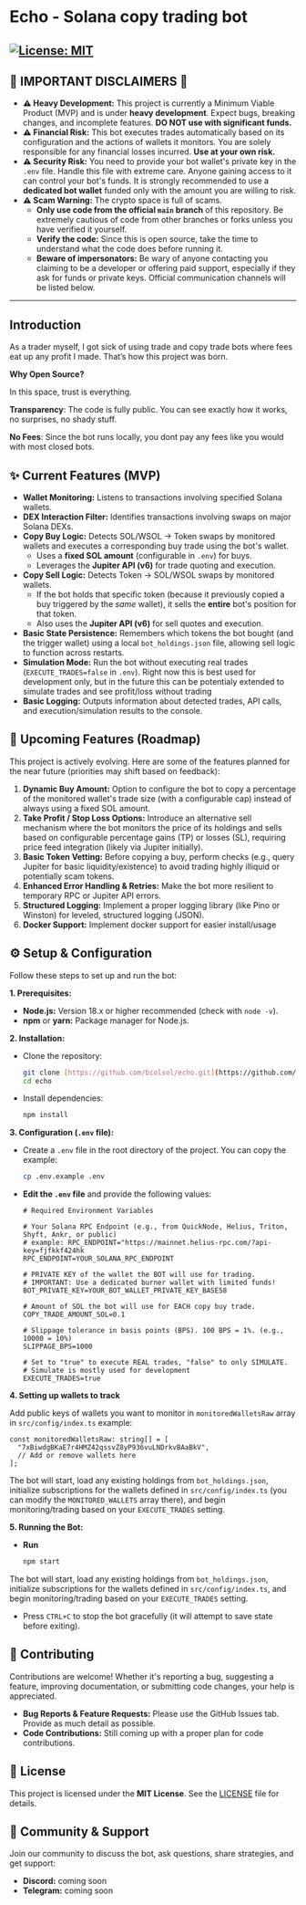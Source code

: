 # Echo - Solana copy trading bot

## [![License: MIT](https://img.shields.io/badge/License-MIT-yellow.svg)](https://opensource.org/licenses/MIT)

## 🚨 IMPORTANT DISCLAIMERS 🚨

- **⚠️ Heavy Development:** This project is currently a Minimum Viable Product (MVP) and is under **heavy development**. Expect bugs, breaking changes, and incomplete features. **DO NOT use with significant funds.**
- **⚠️ Financial Risk:** This bot executes trades automatically based on its configuration and the actions of wallets it monitors. You are solely responsible for any financial losses incurred. **Use at your own risk.**
- **⚠️ Security Risk:** You need to provide your bot wallet's private key in the `.env` file. Handle this file with extreme care. Anyone gaining access to it can control your bot's funds. It is strongly recommended to use a **dedicated bot wallet** funded only with the amount you are willing to risk.
- **⚠️ Scam Warning:** The crypto space is full of scams.
  - **Only use code from the official `main` branch** of this repository. Be extremely cautious of code from other branches or forks unless you have verified it yourself.
  - **Verify the code:** Since this is open source, take the time to understand what the code does before running it.
  - **Beware of impersonators:** Be wary of anyone contacting you claiming to be a developer or offering paid support, especially if they ask for funds or private keys. Official communication channels will be listed below.

---

## Introduction

As a trader myself, I got sick of using trade and copy trade bots where fees eat up any profit I made. That’s how this project was born.

**Why Open Source?**

In this space, trust is everything.

**Transparency**: The code is fully public. You can see exactly how it works, no surprises, no shady stuff.

**No Fees**: Since the bot runs locally, you dont pay any fees like you would with most closed bots.

## ✨ Current Features (MVP)

- **Wallet Monitoring:** Listens to transactions involving specified Solana wallets.
- **DEX Interaction Filter:** Identifies transactions involving swaps on major Solana DEXs.
- **Copy Buy Logic:** Detects SOL/WSOL -> Token swaps by monitored wallets and executes a corresponding buy trade using the bot's wallet.
  - Uses a **fixed SOL amount** (configurable in `.env`) for buys.
  - Leverages the **Jupiter API (v6)** for trade quoting and execution.
- **Copy Sell Logic:** Detects Token -> SOL/WSOL swaps by monitored wallets.
  - If the bot holds that specific token (because it previously copied a buy triggered by the _same_ wallet), it sells the **entire** bot's position for that token.
  - Also uses the **Jupiter API (v6)** for sell quotes and execution.
- **Basic State Persistence:** Remembers which tokens the bot bought (and the trigger wallet) using a local `bot_holdings.json` file, allowing sell logic to function across restarts.
- **Simulation Mode:** Run the bot without executing real trades (`EXECUTE_TRADES=false` in `.env`). Right now this is best used for development only, but in the future this can be potentialy extended to simulate trades and see profit/loss without trading
- **Basic Logging:** Outputs information about detected trades, API calls, and execution/simulation results to the console.

## 🚀 Upcoming Features (Roadmap)

This project is actively evolving. Here are some of the features planned for the near future (priorities may shift based on feedback):

1.  **Dynamic Buy Amount:** Option to configure the bot to copy a percentage of the monitored wallet's trade size (with a configurable cap) instead of always using a fixed SOL amount.
2.  **Take Profit / Stop Loss Options:** Introduce an alternative sell mechanism where the bot monitors the price of its holdings and sells based on configurable percentage gains (TP) or losses (SL), requiring price feed integration (likely via Jupiter initially).
3.  **Basic Token Vetting:** Before copying a buy, perform checks (e.g., query Jupiter for basic liquidity/existence) to avoid trading highly illiquid or potentially scam tokens.
4.  **Enhanced Error Handling & Retries:** Make the bot more resilient to temporary RPC or Jupiter API errors.
5.  **Structured Logging:** Implement a proper logging library (like Pino or Winston) for leveled, structured logging (JSON).
6.  **Docker Support:** Implement docker support for easier install/usage

## ⚙️ Setup & Configuration

Follow these steps to set up and run the bot:

**1. Prerequisites:**

- **Node.js:** Version 18.x or higher recommended (check with `node -v`).
- **npm** or **yarn:** Package manager for Node.js.

**2. Installation:**

- Clone the repository:
  ```bash
  git clone [https://github.com/bcolsol/echo.git](https://github.com/bcolsol/echo.git) # Replace with your repo URL
  cd echo
  ```
- Install dependencies:
  ```bash
  npm install
  ```

**3. Configuration (`.env` file):**

- Create a `.env` file in the root directory of the project. You can copy the example:
  ```bash
  cp .env.example .env
  ```
- **Edit the `.env` file** and provide the following values:

  ```dotenv
  # Required Environment Variables

  # Your Solana RPC Endpoint (e.g., from QuickNode, Helius, Triton, Shyft, Ankr, or public)
  # example: RPC_ENDPOINT="https://mainnet.helius-rpc.com/?api-key=fjfkkf424hk
  RPC_ENDPOINT=YOUR_SOLANA_RPC_ENDPOINT

  # PRIVATE KEY of the wallet the BOT will use for trading.
  # IMPORTANT: Use a dedicated burner wallet with limited funds!
  BOT_PRIVATE_KEY=YOUR_BOT_WALLET_PRIVATE_KEY_BASE58

  # Amount of SOL the bot will use for EACH copy buy trade.
  COPY_TRADE_AMOUNT_SOL=0.1

  # Slippage tolerance in basis points (BPS). 100 BPS = 1%. (e.g., 10000 = 10%)
  SLIPPAGE_BPS=1000

  # Set to "true" to execute REAL trades, "false" to only SIMULATE.
  # Simulate is mostly used for development
  EXECUTE_TRADES=true
  ```

**4. Setting up wallets to track**

Add public keys of wallets you want to monitor in `monitoredWalletsRaw` array in `src/config/index.ts`
example:

```
const monitoredWalletsRaw: string[] = [
  "7xBiwdgBKaE7r4HMZ42qssvZ8yP936vuLNDrkvBAaBkV",
  // Add or remove wallets here
];
```

The bot will start, load any existing holdings from `bot_holdings.json`, initialize subscriptions for the wallets defined in `src/config/index.ts` (you can modify the `MONITORED_WALLETS` array there), and begin monitoring/trading based on your `EXECUTE_TRADES` setting.

**5. Running the Bot:**

- **Run**
  ```bash
  npm start
  ```

The bot will start, load any existing holdings from `bot_holdings.json`, initialize subscriptions for the wallets defined in `src/config/index.ts`, and begin monitoring/trading based on your `EXECUTE_TRADES` setting.

- Press `CTRL+C` to stop the bot gracefully (it will attempt to save state before exiting).

## 🤝 Contributing

Contributions are welcome! Whether it's reporting a bug, suggesting a feature, improving documentation, or submitting code changes, your help is appreciated.

- **Bug Reports & Feature Requests:** Please use the GitHub Issues tab. Provide as much detail as possible.
- **Code Contributions:**
  Still coming up with a proper plan for code contributions.

## 📄 License

This project is licensed under the **MIT License**. See the [LICENSE](LICENSE) file for details.

## 💬 Community & Support

Join our community to discuss the bot, ask questions, share strategies, and get support:

- **Discord:** coming soon
- **Telegram:** coming soon
